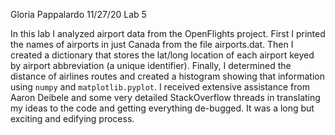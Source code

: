 Gloria Pappalardo
11/27/20
Lab 5

In this lab I analyzed airport data from the OpenFlights project. First I printed the names of airports in just Canada from the file airports.dat. Then I created a dictionary that stores the lat/long location of each airport keyed by airport abbreviation (a unique identifier). Finally, I determined the distance of airlines routes and created a histogram showing that information using `numpy` and `matplotlib.pyplot`.
I received extensive assistance from Aaron Deibele and some very detailed StackOverflow threads in translating my ideas to the code and getting everything de-bugged. It was a long but exciting and edifying process.
